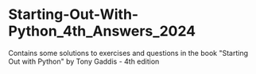# Starting-Out-With-Python_4th_Answers_2024
Contains some solutions to exercises and questions in the book "Starting Out with Python"  by Tony Gaddis - 4th edition
